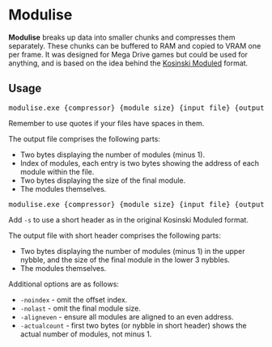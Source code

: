 # Modulise
__Modulise__ breaks up data into smaller chunks and compresses them separately. These chunks can be buffered to RAM and copied to VRAM one per frame. It was designed for Mega Drive games but could be used for anything, and is based on the idea behind the [Kosinski Moduled](https://segaretro.org/Kosinski_compression#Kosinski_Moduled_compression) format.

## Usage
<pre>modulise.exe {compressor} {module_size} {input_file} {output_file}</pre>
Remember to use quotes if your files have spaces in them.

The output file comprises the following parts:
* Two bytes displaying the number of modules (minus 1).
* Index of modules, each entry is two bytes showing the address of each module within the file.
* Two bytes displaying the size of the final module.
* The modules themselves.

<pre>modulise.exe {compressor} {module_size} {input_file} {output_file} -s</pre>
Add `-s` to use a short header as in the original Kosinski Moduled format.

The output file with short header comprises the following parts:
* Two bytes displaying the number of modules (minus 1) in the upper nybble, and the size of the final module in the lower 3 nybbles.
* The modules themselves.

Additional options are as follows:

* `-noindex` - omit the offset index.
* `-nolast` - omit the final module size.
* `-aligneven` - ensure all modules are aligned to an even address.
* `-actualcount` - first two bytes (or nybble in short header) shows the actual number of modules, not minus 1.